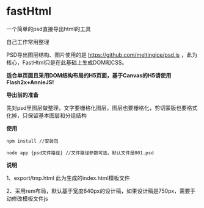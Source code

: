 # fastHtml
一个简单的psd直接导出html的工具

自己工作常用整理

PSD导出图层结构、图片使用的是 https://github.com/meltingice/psd.js ，此为核心，FastHtml只是在此基础上生成DOM和CSS。

**适合单页面且采用DOM结构布局的H5页面，基于Canvas的H5请使用Flash2x+AnnieJS!**

**导出前的准备**

先对psd里图层做整理，文字要栅格化图层，图层也要栅格化，剪切蒙版也要格式化掉，只保留基本图层和分组结构

**使用**

``npm install //安装包 ``

``node app {psd文件路径} //文件路径参数可选，默认文件是001.psd``

**说明**

1、export/tmp.html 此为生成的index.html模板文件

2、采用rem布局，默认基于宽度640px的设计稿，如果设计稿是750px，需要手动修改模板文件js